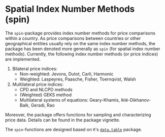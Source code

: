 # Spatial Index Number Methods (spin)

The `spin`-package provides index number methods for price comparisons within a country. As price comparisons between countries or other geographical entities usually rely on the same index number methods, the package has been denoted more generally as `spin` (for spatial index number methods). Currently, the following index number methods (or price indices) are implemented.

1. Bilateral price indices:
    - Non-weighted: Jevons, Dutot, Carli, Harmonic
    - Weighted: Laspeyres, Paasche, Fisher, Toernqvist, Walsh
2. Multilateral price indices: 
    - CPD and NLCPD methods
    - (Weighted) GEKS method
    - Multilateral systems of equations: Geary-Khamis, Iklé-Dikhanov-Balk, Geradi, Rao

Moreover, the package offers functions for sampling and characterizing price data. Details can be found in the package vignette.

The `spin`-functions are designed based on `R`'s [`data.table`](https://github.com/Rdatatable/data.table) package.
